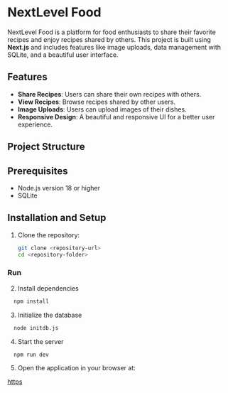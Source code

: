 # NextLevel Food

NextLevel Food is a platform for food enthusiasts to share their favorite recipes and enjoy recipes shared by others. This project is built using **Next.js** and includes features like image uploads, data management with SQLite, and a beautiful user interface.

## Features

- **Share Recipes**: Users can share their own recipes with others.
- **View Recipes**: Browse recipes shared by other users.
- **Image Uploads**: Users can upload images of their dishes.
- **Responsive Design**: A beautiful and responsive UI for a better user experience.

## Project Structure


## Prerequisites

- Node.js version 18 or higher
- SQLite

## Installation and Setup

1. Clone the repository:

   ```bash
   git clone <repository-url>
   cd <repository-folder>

### Run

2. Install dependencies

```bash
  npm install
```

3. Initialize the database

```bash
  node initdb.js
```

4. Start the server

```bash
  npm run dev
```
5. Open the application in your browser at:


  [https](http://localhost:3000)


   
